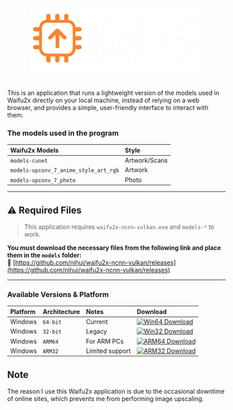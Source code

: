 <p align="center"><img src="./laislogo.png" alt="WhyDidGitHubBanMeForLikeOneSecond?" width="400"/></p>

#
This is an application that runs a lightweight version of the models used in Waifu2x directly on your local machine, instead of relying on a web browser, and provides a simple, user-friendly interface to interact with them.

### The models used in the program

| Waifu2x Models | Style     |
| :-------- | :------- |
| `models-cunet` | Artwork/Scans |
| `models-upconv_7_anime_style_art_rgb` | Artwork |
| `models-upconv_7_photo` | Photo |

---

## ⚠️ Required Files

> This application requires `waifu2x-ncnn-vulkan.exe` and `models-*` to work.

**You must download the necessary files from the following link and place them in the `models` folder:**  
🔗 [https://github.com/nihui/waifu2x-ncnn-vulkan/releases](https://github.com/nihui/waifu2x-ncnn-vulkan/releases)

---

### Available Versions & Platform

| Platform | Architecture | Notes | Download |
| :-------- | :------- | :------ | :------|
| Windows | `64-bit` | Current | [![Win64 Download](https://img.shields.io/badge/Download-x64-blue?logo=windows&style=flat-square)]() |
| Windows | `32-bit` | Legacy | [![Win32 Download](https://img.shields.io/badge/Download-x86-red?logo=windows&style=flat-square)]() |
| Windows | `ARM64` | For ARM PCs | [![ARM64 Download](https://img.shields.io/badge/Download-ARM64-green?logo=windows&style=flat-square)]() |
| Windows | `ARM32` | Limited support | [![ARM32 Download](https://img.shields.io/badge/Download-ARM32-yellow?logo=windows&style=flat-square)]() |

## Note

The reason I use this Waifu2x application is due to the occasional downtime of online sites, which prevents me from performing image upscaling.
